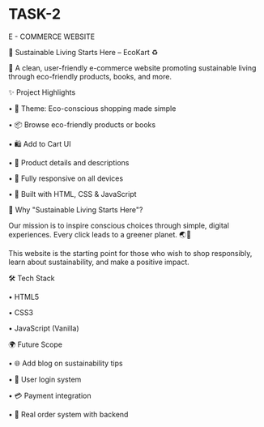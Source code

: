 # TASK-2
E - COMMERCE WEBSITE


🌱 Sustainable Living Starts Here – EcoKart ♻


🛒 A clean, user-friendly e-commerce website promoting sustainable living through eco-friendly products, books, and more.


✨ Project Highlights


• 🌿 Theme: Eco-conscious shopping made simple

• 📦 Browse eco-friendly products or books

• 🛍️ Add to Cart UI

• 💬 Product details and descriptions

• 📱 Fully responsive on all devices

• 🧠 Built with HTML, CSS & JavaScript


🌱 Why "Sustainable Living Starts Here"?


Our mission is to inspire conscious choices through simple, digital experiences.
Every click leads to a greener planet. 🌏💚

This website is the starting point for those who wish to shop responsibly, learn about sustainability, and make a positive impact.


🛠️ Tech Stack


• HTML5

• CSS3

• JavaScript (Vanilla)


🌍 Future Scope


• 🌐 Add blog on sustainability tips

• 🔐 User login system

• 💳 Payment integration

• 🧾 Real order system with backend


